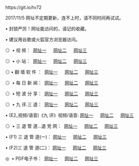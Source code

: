 <p>https://git.io/tv72<p>2017/11/5 网址不定期更新，连不上时，请不同时间再试试。
<p>• 封锁严厉！网址能访问的，请记的收藏。
<p>• 建议用谷歌或火狐官方浏览器访问。
<p>◎   • 视 频： 
<a href="http://u.ccou.bid/tv/" target="_blank">网址一</a> 　 
<a href="http://bocx.cf/9018.html" target="_blank">网址二</a> 　 
<a href="http://bocx.cf/9449.html" target="_blank">网址三</a></p>
<p>◎ </span>  •  小 站：  
<a href="http://u.ccou.bid/" target="_blank">网址一</a> 　 
<a href="http://bocx.cf/" target="_blank">网址二</a> 　 
<a href="http://bocx.cf/read/" target="_blank">网址三</a></p>
<p>◎  • 翻 墙 软 件 ：  
<a href="http://u.ccou.bid/ff/" target="_blank">网址一</a> 　 
<a href="http://bocx.cf/s/read/a1_nd.html" target="_blank">网址二</a> 　 
<a href="http://bocx.cf/ff/index.html" target="_blank">网址三</a></p>
<p>◎ </span>  • 每 日 新 闻：  
<a href="http://u.ccou.bid/day/" target="_blank">网址一</a> 　 
<a href="http://bocx.cf/day/" target="_blank">网址二</a> 　 
<a href="http://bocx.cf/day/index.html" target="_blank">网址三</a></p>
<p>◎ </span>  • 短 波 分 享：  
<a href="http://u.ccou.bid/h/" target="_blank">网址一</a> 　 
<a href="http://bocx.cf/h/" target="_blank">网址二</a> 　 
<a href="http://bocx.cf/h/index.html" target="_blank">网址三</a></p>
<p>◎   • 九 评.三 退：  
<a href="http://u.ccou.bid/t/" target="_blank">网址一</a> 　 
<a href="http://bocx.cf/v2/index.html" target="_blank">网址二</a> 　 
<a href="http://bocx.cf/tt/index.html" target="_blank">网址三</a> 　</p>
<p>  • (E2_视频/语音)《九 评》视频/语音: 
<a href="http://bocx.cf/7738.html" target="_blank">网址一</a> 　 
<a href="http://bocx.cf/7614.html" target="_blank">网址二</a> 　 
<a href="http://bocx.cf/7633.html" target="_blank">网址三</a></p>
<p>◎   • 三 退 管 道...退 党 网：  
<a href="http://u.ccou.bid/go/td1.html" target="_blank">网址一</a> 　 
<a href="http://bocx.cf/go/td2.html" target="_blank">网址二</a> 　 
<a href="http://bocx.cf/go/td3.html" target="_blank">网址三</a></p>
<p>  • (F1) 三 退 管 道(一)： 
<a href="http://u.ccou.bid/dd/" target="_blank">网址一</a> 　 
<a href="http://bocx.cf/s/read/a1_tdx.html" target="_blank">网址二</a> 　 
<a href="http://bocx.cf/dd/" target="_blank">网址三</a></p>
<p>  • (F2)三 退 管 道(二)： 
<a href="http://bocx.cf/d/" target="_blank">网址一</a> 　 
<a href="http://bocx.cf/d/" target="_blank">网址二</a> 　 
<a href="http://bocx.cf/d/" target="_blank">网址三</a></p>
<p>◎   • PDF电子书：  
<a href="http://bocx.cf/p/" target="_blank">网址一</a> 　 
<a href="http://bocx.cf/p/" target="_blank">网址二</a> 　 
<a href="http://bocx.cf/p/" target="_blank">网址三</a></p>
